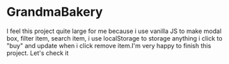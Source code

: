 # GrandmaBakery
I feel this project quite large for me because i use vanilla JS to make modal box, filter item, search item, i use localStorage to storage anything i click to "buy" and update when i click remove item.I'm very happy to finish this project. Let's check it

